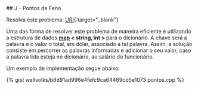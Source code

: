  <div id="pontos">
 
 </div>
## J - Pontos de Feno

Resolva este problema:
[URI][uri-1261]{:target="_blank"}

Uma das forma de resolver este problema de maneira eficiente é utilizando a estrutura de dados <a href="http://www.cplusplus.com/reference/map/map/"><b>map</b></a><b> < string, int > </b> para o dicionário. A chave será a palavra e o valor o total, em dólar, associado a tal palavra. Assim, a solução consiste em percorrer as palavras informadas e adicionar o seu valor, caso a palavra lida esteja no dicionário, ao salário do funcionário.

Um exemplo de implementação segue abaixo:

{% gist wellvolks/b8d91ad996e4fefc9ca64469cd5e1073 pontos.cpp %}


[uri-1261]:		https://www.urionlinejudge.com.br/judge/pt/problems/view/1261
